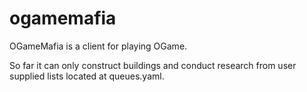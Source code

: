 ogamemafia
==========

OGameMafia is a client for playing OGame.

So far it can only construct buildings and conduct research from user supplied lists located at queues.yaml.
